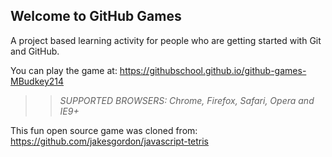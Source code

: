 ## Welcome to GitHub Games

A project based learning activity for people who are getting started with Git and GitHub.

You can play the game at: https://githubschool.github.io/github-games-MBudkey214

>> _*SUPPORTED BROWSERS*: Chrome, Firefox, Safari, Opera and IE9+_

This fun open source game was cloned from: https://github.com/jakesgordon/javascript-tetris
